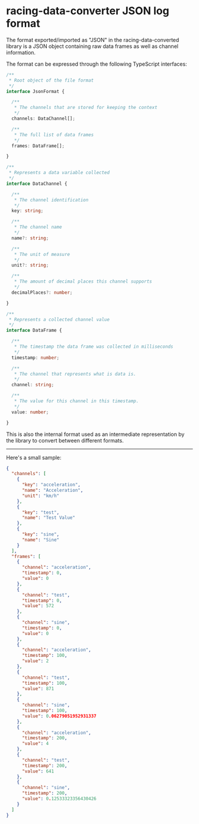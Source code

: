 # racing-data-converter JSON log format

The format exported/imported as "JSON" in the racing-data-converted library is a JSON object containing raw data frames as well as channel information.

The format can be expressed through the following TypeScript interfaces:

```ts
/**
 * Root object of the file format
 */
interface JsonFormat {

  /**
   * The channels that are stored for keeping the context
   */
  channels: DataChannel[];

  /**
   * The full list of data frames
   */
  frames: DataFrame[];

}

/**
 * Represents a data variable collected
 */
interface DataChannel {

  /**
   * The channel identification
   */
  key: string;

  /**
   * The channel name
   */
  name?: string;

  /**
   * The unit of measure
   */
  unit?: string;

  /**
   * The amount of decimal places this channel supports
   */
  decimalPlaces?: number;

}

/**
 * Represents a collected channel value
 */
interface DataFrame {

  /**
   * The timestamp the data frame was collected in milliseconds
   */
  timestamp: number;

  /**
   * The channel that represents what is data is.
   */
  channel: string;

  /**
   * The value for this channel in this timestamp.
   */
  value: number;

}
```

This is also the internal format used as an intermediate representation by the library to convert between different formats.

---

Here's a small sample:

```json
{
  "channels": [
    {
      "key": "acceleration",
      "name": "Acceleration",
      "unit": "km/h"
    },
    {
      "key": "test",
      "name": "Test Value"
    },
    {
      "key": "sine",
      "name": "Sine"
    }
  ],
  "frames": [
    {
      "channel": "acceleration",
      "timestamp": 0,
      "value": 0
    },
    {
      "channel": "test",
      "timestamp": 0,
      "value": 572
    },
    {
      "channel": "sine",
      "timestamp": 0,
      "value": 0
    },
    {
      "channel": "acceleration",
      "timestamp": 100,
      "value": 2
    },
    {
      "channel": "test",
      "timestamp": 100,
      "value": 871
    },
    {
      "channel": "sine",
      "timestamp": 100,
      "value": 0.06279051952931337
    },
    {
      "channel": "acceleration",
      "timestamp": 200,
      "value": 4
    },
    {
      "channel": "test",
      "timestamp": 200,
      "value": 641
    },
    {
      "channel": "sine",
      "timestamp": 200,
      "value": 0.12533323356430426
    }
  ]
}
```
